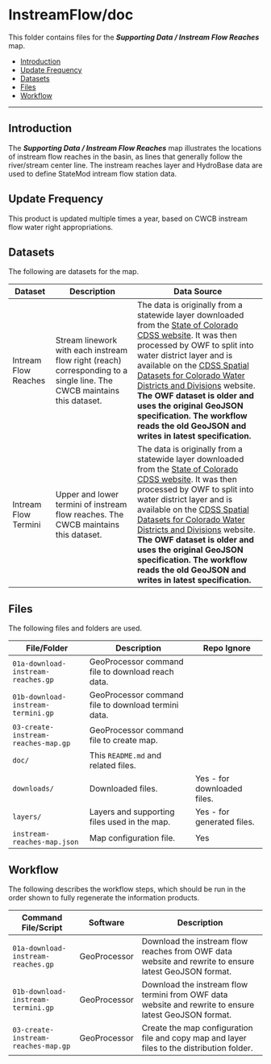 # InstreamFlow/doc #

This folder contains files for the ***Supporting Data / Instream Flow Reaches*** map.

* [Introduction](#introduction)
* [Update Frequency](#update-frequency)
* [Datasets](#datasets)
* [Files](#files)
* [Workflow](#workflow)

-----------------------------

## Introduction ##

The ***Supporting Data / Instream Flow Reaches*** map illustrates the locations of instream flow reaches in the basin,
as lines that generally follow the river/stream center line.
The instream reaches layer and HydroBase data are used to define StateMod intream flow station data.

## Update Frequency ##

This product is updated multiple times a year,
based on CWCB instream flow water right appropriations.

## Datasets ##

The following are datasets for the map.

| **Dataset** | **Description** | **Data Source** |
| -- | -- | -- |
| Intream Flow Reaches | Stream linework with each instream flow right (reach) corresponding to a single line.  The CWCB maintains this dataset. | The data is originally from a statewide layer downloaded from the [State of Colorado CDSS website](https://www.colorado.gov/pacific/cdss/gis-data-category).  It was then processed by OWF to split into water district layer and is available on the [CDSS Spatial Datasets for Colorado Water Districts and Divisions](http://data.openwaterfoundation.org/co/cdss-data-spatial-bybasin/) website.  **The OWF dataset is older and uses the original GeoJSON specification.  The workflow reads the old GeoJSON and writes in latest specification.** |
| Intream Flow Termini | Upper and lower termini of instream flow reaches.  The CWCB maintains this dataset. | The data is originally from a statewide layer downloaded from the [State of Colorado CDSS website](https://www.colorado.gov/pacific/cdss/gis-data-category).  It was then processed by OWF to split into water district layer and is available on the [CDSS Spatial Datasets for Colorado Water Districts and Divisions](http://data.openwaterfoundation.org/co/cdss-data-spatial-bybasin/) website.  **The OWF dataset is older and uses the original GeoJSON specification.  The workflow reads the old GeoJSON and writes in latest specification.** |

## Files ##

The following files and folders are used.

| **File/Folder** | **Description** | **Repo Ignore** |
| -- | -- | -- |
| `01a-download-instream-reaches.gp` | GeoProcessor command file to download reach data. | |
| `01b-download-instream-termini.gp` | GeoProcessor command file to download termini data. | |
| `03-create-instream-reaches-map.gp` | GeoProcessor command file to create map. | |
| `doc/` | This `README.md` and related files. | |
| `downloads/` | Downloaded files. | Yes - for downloaded files. |
| `layers/` | Layers and supporting files used in the map. | Yes - for generated files. |
| `instream-reaches-map.json` | Map configuration file. | Yes |

## Workflow ##

The following describes the workflow steps, which should be run in the order shown to fully regenerate the information products.

| **Command File/Script** | **Software** | **Description** |
| -- | -- | -- |
| `01a-download-instream-reaches.gp` | GeoProcessor | Download the instream flow reaches from OWF data website and rewrite to ensure latest GeoJSON format. |
| `01b-download-instream-termini.gp` | GeoProcessor | Download the instream flow termini from OWF data website and rewrite to ensure latest GeoJSON format. |
| `03-create-instream-reaches-map.gp` | GeoProcessor | Create the map configuration file and copy map and layer files to the distribution folder. |
